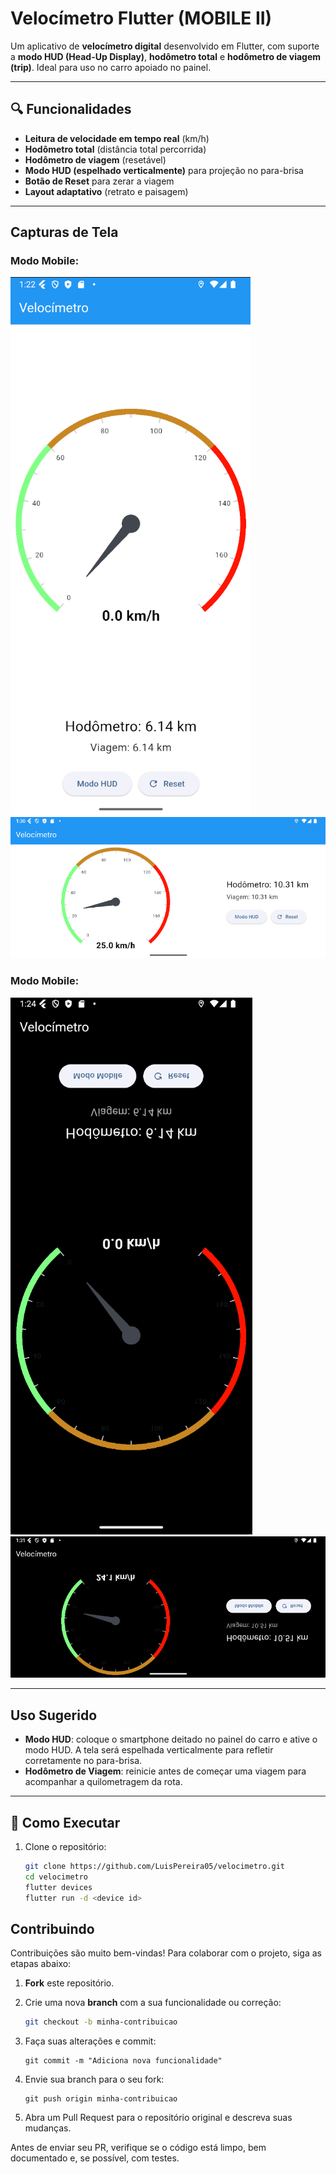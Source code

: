 # Velocímetro Flutter (MOBILE II)

Um aplicativo de **velocímetro digital** desenvolvido em Flutter, com suporte a **modo HUD (Head-Up Display)**, **hodômetro total** e **hodômetro de viagem (trip)**. Ideal para uso no carro apoiado no painel.

---

## 🔍 Funcionalidades

- **Leitura de velocidade em tempo real** (km/h)
- **Hodômetro total** (distância total percorrida)
- **Hodômetro de viagem** (resetável)
- **Modo HUD (espelhado verticalmente)** para projeção no para-brisa
- **Botão de Reset** para zerar a viagem
- **Layout adaptativo** (retrato e paisagem)

---

## Capturas de Tela

### Modo Mobile:

![Mobile Vertical](Captura1.png)
![Mobile Horizontal](Captura2.png)

### Modo Mobile:

![HUD Vertical](Captura3.png)
![HUD Horizontal](Captura4.png)

---

## Uso Sugerido

- **Modo HUD**: coloque o smartphone deitado no painel do carro e ative o modo HUD. A tela será espelhada verticalmente para refletir corretamente no para-brisa.
- **Hodômetro de Viagem**: reinicie antes de começar uma viagem para acompanhar a quilometragem da rota.

---


## 🚀 Como Executar

1. Clone o repositório:

   ```bash
   git clone https://github.com/LuisPereira05/velocimetro.git
   cd velocimetro
   flutter devices
   flutter run -d <device id>
   ```
## Contribuindo

Contribuições são muito bem-vindas! Para colaborar com o projeto, siga as etapas abaixo:

1. **Fork** este repositório.
2. Crie uma nova **branch** com a sua funcionalidade ou correção:

   ```bash
   git checkout -b minha-contribuicao
   ```
3. Faça suas alterações e commit:
   ```
   git commit -m "Adiciona nova funcionalidade"
   ```
4. Envie sua branch para o seu fork:
   ```
   git push origin minha-contribuicao
   ```

5. Abra um Pull Request para o repositório original e descreva suas mudanças.

Antes de enviar seu PR, verifique se o código está limpo, bem documentado e, se possível, com testes.

